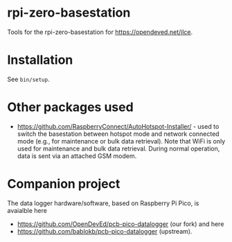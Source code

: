 # rpi-zero-basestation

Tools for the rpi-zero-basestation for https://opendeved.net/ilce.

# Installation

See `bin/setup`.

# Other packages used

* https://github.com/RaspberryConnect/AutoHotspot-Installer/ - used to switch the basestation between hotspot mode and network connected mode (e.g., for maintenance or bulk data retrieval). Note that WiFi is only used for maintenance and bulk data retrieval. During normal operation, data is sent via an attached GSM modem.

# Companion project

The data logger hardware/software, based on Raspberry Pi Pico, is avaialble here
* https://github.com/OpenDevEd/pcb-pico-datalogger (our fork) and here
* https://github.com/bablokb/pcb-pico-datalogger (upstream).

